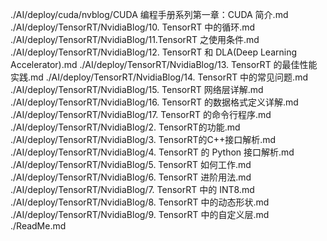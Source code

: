 ./AI/deploy/cuda/nvblog/CUDA 编程手册系列第一章：CUDA 简介.md
./AI/deploy/TensorRT/NvidiaBlog/10. TensorRT 中的循环.md
./AI/deploy/TensorRT/NvidiaBlog/11.TensorRT 之使用条件.md
./AI/deploy/TensorRT/NvidiaBlog/12. TensorRT 和 DLA(Deep Learning Accelerator).md
./AI/deploy/TensorRT/NvidiaBlog/13. TensorRT 的最佳性能实践.md
./AI/deploy/TensorRT/NvidiaBlog/14. TensorRT 中的常见问题.md
./AI/deploy/TensorRT/NvidiaBlog/15. TensorRT 网络层详解.md
./AI/deploy/TensorRT/NvidiaBlog/16. TensorRT 的数据格式定义详解.md
./AI/deploy/TensorRT/NvidiaBlog/17. TensorRT 的命令行程序.md
./AI/deploy/TensorRT/NvidiaBlog/2. TensorRT的功能.md
./AI/deploy/TensorRT/NvidiaBlog/3. TensorRT的C++接口解析.md
./AI/deploy/TensorRT/NvidiaBlog/4. TensorRT 的 Python 接口解析.md
./AI/deploy/TensorRT/NvidiaBlog/5. TensorRT 如何工作.md
./AI/deploy/TensorRT/NvidiaBlog/6. TensorRT 进阶用法.md
./AI/deploy/TensorRT/NvidiaBlog/7. TensorRT 中的 INT8.md
./AI/deploy/TensorRT/NvidiaBlog/8. TensorRT 中的动态形状.md
./AI/deploy/TensorRT/NvidiaBlog/9. TensorRT 中的自定义层.md
./ReadMe.md
